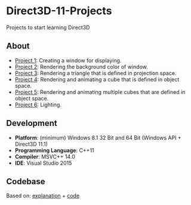 # Direct3D-11-Projects
Projects to start learning Direct3D

## About
* [Project 1](https://github.com/matt77hias/Direct3D-11-Projects/tree/master/Direct3D%2011/Project%201): Creating a window for displaying.
* [Project 2](https://github.com/matt77hias/Direct3D-11-Projects/tree/master/Direct3D%2011/Project%202): Rendering the background color of window.
* [Project 3](https://github.com/matt77hias/Direct3D-11-Projects/tree/master/Direct3D%2011/Project%203): Rendering a triangle that is defined in projection space.
* [Project 4](https://github.com/matt77hias/Direct3D-11-Projects/tree/master/Direct3D%2011/Project%204): Rendering and animating a cube that is defined in object space.
* [Project 5](https://github.com/matt77hias/Direct3D-11-Projects/tree/master/Direct3D%2011/Project%205): Rendering and animating multiple cubes that are defined in object space.
* [Project 6](https://github.com/matt77hias/Direct3D-11-Projects/tree/master/Direct3D%2011/Project%206): Lighting.

## Development
* **Platform**: (minimum) Windows 8.1 32 Bit and 64 Bit (Windows API + Direct3D 11.1)
* **Programming Language**: C++11
* **Compiler**: MSVC++ 14.0
* **IDE**: Visual Studio 2015

## Codebase
Based on:
[explanation](https://code.msdn.microsoft.com/windowsdesktop/Direct3D-Tutorial-Win32-829979ef) + [code](https://github.com/walbourn/directx-sdk-samples/tree/master/Direct3D11Tutorials)
